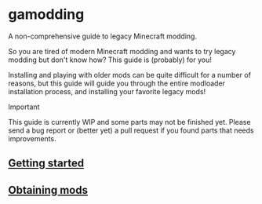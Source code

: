 # gamodding
 A non-comprehensive guide to legacy Minecraft modding.

So you are tired of modern Minecraft modding and wants to try legacy modding but don't know how? This guide is (probably) for you!

Installing and playing with older mods can be quite difficult for a number of reasons, but this guide will guide you through the entire modloader installation process, and installing your favorite legacy mods!

> [!IMPORTANT]
> This guide is currently WIP and some parts may not be finished yet. Please send a bug report or (better yet) a pull request if you found parts that needs improvements.

## [Getting started](getting-started.md)

## [Obtaining mods](obtaining-mods.md)